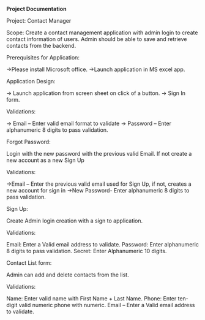 **Project Documentation**

Project: Contact Manager

Scope:
Create a contact management application with admin login to create contact information of users. Admin should be able to save and retrieve contacts from the backend.

Prerequisites for Application:

->Please install Microsoft office.
->Launch application in MS excel app.

Application Design:

-> Launch application from screen sheet on click of a button.
-> Sign In form.

Validations:

-> Email – Enter valid email format to validate
-> Password – Enter alphanumeric 8 digits to pass validation.

Forgot Password:

Login with the new password with the previous valid Email. If not create a new account as a new Sign Up

Validations:

->Email – Enter the previous valid email used for Sign Up, if not, creates a new account  for sign in
->New Password- Enter alphanumeric 8 digits to pass validation.

Sign Up:

Create Admin login creation with a sign to application.

Validations:

Email: Enter a Valid email address to validate.
Password: Enter alphanumeric 8 digits to pass validation.
Secret: Enter Alphanumeric 10 digits.

Contact List form:

Admin can add and delete contacts from the list.

Validations:

Name: Enter valid name with First Name + Last Name.
Phone: Enter ten-digit valid numeric phone with numeric.
Email – Enter a Valid email address to validate.
